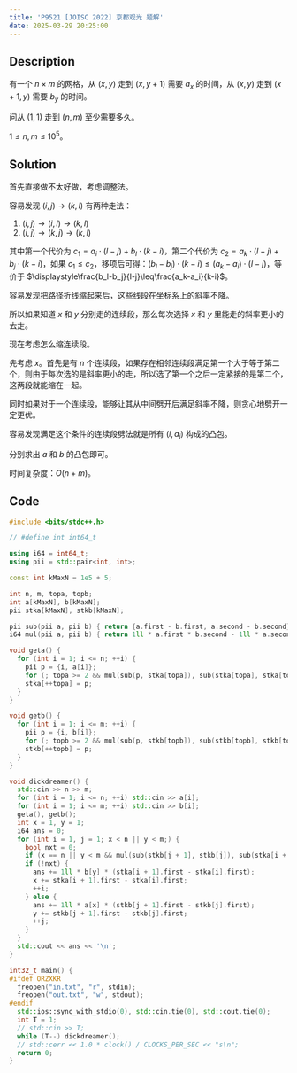 ```yaml
---
title: 'P9521 [JOISC 2022] 京都观光 题解'
date: 2025-03-29 20:25:00
---
```


## Description

有一个 $n\times m$ 的网格，从 $(x,y)$ 走到 $(x,y+1)$ 需要 $a_x$ 的时间，从 $(x,y)$ 走到 $(x+1,y)$ 需要 $b_y$ 的时间。

问从 $(1,1)$ 走到 $(n,m)$ 至少需要多久。

$1\leq n,m\leq 10^5$。

## Solution

首先直接做不太好做，考虑调整法。

容易发现 $(i,j)\to (k,l)$ 有两种走法：

1. $(i,j)\to (i,l)\to (k,l)$
2. $(i,j)\to (k,j)\to (k,l)$

其中第一个代价为 $c_1=a_i\cdot(l-j)+b_l\cdot(k-i)$，第二个代价为 $c_2=a_k\cdot(l-j)+b_j\cdot (k-i)$，如果 $c_1\leq c_2$，移项后可得：$(b_l-b_j)\cdot(k-i)\leq(a_k-a_i)\cdot(l-j)$，等价于 $\displaystyle\frac{b_l-b_j}{l-j}\leq\frac{a_k-a_i}{k-i}$。

容易发现把路径折线缩起来后，这些线段在坐标系上的斜率不降。

所以如果知道 $x$ 和 $y$ 分别走的连续段，那么每次选择 $x$ 和 $y$ 里能走的斜率更小的去走。

现在考虑怎么缩连续段。

先考虑 $x$。首先是有 $n$ 个连续段，如果存在相邻连续段满足第一个大于等于第二个，则由于每次选的是斜率更小的走，所以选了第一个之后一定紧接的是第二个，这两段就能缩在一起。

同时如果对于一个连续段，能够让其从中间劈开后满足斜率不降，则贪心地劈开一定更优。

容易发现满足这个条件的连续段劈法就是所有 $(i,a_i)$ 构成的凸包。

分别求出 $a$ 和 $b$ 的凸包即可。

时间复杂度：$O(n+m)$。

## Code

```cpp
#include <bits/stdc++.h>

// #define int int64_t

using i64 = int64_t;
using pii = std::pair<int, int>;

const int kMaxN = 1e5 + 5;

int n, m, topa, topb;
int a[kMaxN], b[kMaxN];
pii stka[kMaxN], stkb[kMaxN];

pii sub(pii a, pii b) { return {a.first - b.first, a.second - b.second}; }
i64 mul(pii a, pii b) { return 1ll * a.first * b.second - 1ll * a.second * b.first; }

void geta() {
  for (int i = 1; i <= n; ++i) {
    pii p = {i, a[i]};
    for (; topa >= 2 && mul(sub(p, stka[topa]), sub(stka[topa], stka[topa - 1])) >= 0; --topa) {}
    stka[++topa] = p;
  }
}

void getb() {
  for (int i = 1; i <= m; ++i) {
    pii p = {i, b[i]};
    for (; topb >= 2 && mul(sub(p, stkb[topb]), sub(stkb[topb], stkb[topb - 1])) >= 0; --topb) {}
    stkb[++topb] = p;
  }
}

void dickdreamer() {
  std::cin >> n >> m;
  for (int i = 1; i <= n; ++i) std::cin >> a[i];
  for (int i = 1; i <= m; ++i) std::cin >> b[i];
  geta(), getb();
  int x = 1, y = 1;
  i64 ans = 0;
  for (int i = 1, j = 1; x < n || y < m;) {
    bool nxt = 0;
    if (x == n || y < m && mul(sub(stkb[j + 1], stkb[j]), sub(stka[i + 1], stka[i])) >= 0) nxt = 1;
    if (!nxt) {
      ans += 1ll * b[y] * (stka[i + 1].first - stka[i].first);
      x += stka[i + 1].first - stka[i].first;
      ++i;
    } else {
      ans += 1ll * a[x] * (stkb[j + 1].first - stkb[j].first);
      y += stkb[j + 1].first - stkb[j].first;
      ++j;
    }
  }
  std::cout << ans << '\n';
}

int32_t main() {
#ifdef ORZXKR
  freopen("in.txt", "r", stdin);
  freopen("out.txt", "w", stdout);
#endif
  std::ios::sync_with_stdio(0), std::cin.tie(0), std::cout.tie(0);
  int T = 1;
  // std::cin >> T;
  while (T--) dickdreamer();
  // std::cerr << 1.0 * clock() / CLOCKS_PER_SEC << "s\n";
  return 0;
}
```